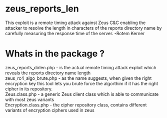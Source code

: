 # zeus_reports_len
This exploit is a remote timing attack against Zeus C&C enabling the attacker to resolve the length in characters of the reports directory name by carefully measuring the response time of the server.
 -Rotem Kerner

# Whats in the package ?

zeus_reports_dirlen.php - is the actual remote timing attack exploit which reveals the reports directory name length<br>
zeus_rc4_algo_brute.php - as the name suggests, when given the right encryption key this tool lets you brute force
the algorthim if it has the right cipher in its repository.<br>
Zeus.class.php - a generic Zeus client class which is able to communicate with most zeus variants<br>
Encryption.class.php - the cipher repository class, contains different variants of encryption ciphers used in zeus<br>
